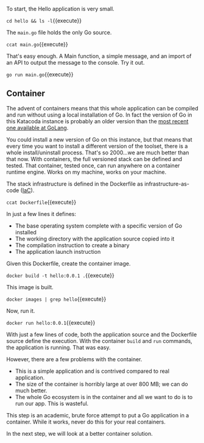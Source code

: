 To start, the Hello application is very small.

`cd hello && ls -l`{{execute}}

The `main.go` file holds the only Go source.

`ccat main.go`{{execute}}

That's easy enough. A Main function, a simple message, and an import of an API to output the message to the console. Try it out.

`go run main.go`{{execute}}

## Container

The advent of containers means that this whole application can be compiled and run without using a local installation of Go. In fact the version of Go in this Katacoda instance is probably an older version than the [most recent one available at GoLang](https://golang.org/doc/devel/release.html).

You could install a new version of Go on this instance, but that means that every time you want to install a different version of the toolset, there is a whole install/uninstall process. That's so 2000...we are much better than that now. With containers, the full versioned stack can be defined and tested. That container, tested once, can run anywhere on a container runtime engine. Works on my machine, works on your machine.

The stack infrastructure is defined in the Dockerfile as infrastructure-as-code ([IaC](https://en.wikipedia.org/wiki/Infrastructure_as_code)).

`ccat Dockerfile`{{execute}}

In just a few lines it defines:

- The base operating system complete with a specific version of Go installed
- The working directory with the application source copied into it
- The compilation instruction to create a binary
- The application launch instruction

Given this Dockerfile, create the container image.

`docker build -t hello:0.0.1 .`{{execute}}

This image is built.

`docker images | grep hello`{{execute}}

Now, run it.

`docker run hello:0.0.1`{{execute}}

With just a few lines of code, both the application source and the Dockerfile source define the execution. With the container `build` and `run` commands, the application is running. That was easy.

However, there are a few problems with the container.

- This is a simple application and is contrived compared to real application.
- The size of the container is horribly large at over 800 MB; we can do much better.
- The whole Go ecosystem is in the container and all we want to do is to run our app. This is wasteful.

This step is an academic, brute force attempt to put a Go application in a container. While it works, never do this for your real containers.

In the next step, we will look at a better container solution.
